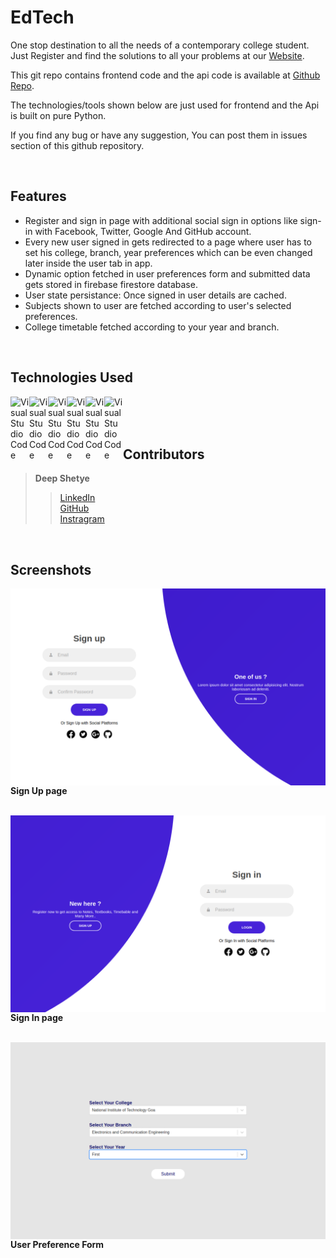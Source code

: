# EdTech

One stop destination to all the needs of a contemporary college student.
Just Register and find the solutions to all your problems at our [Website](https://deepshetye.github.io/edtech/).

This git repo contains frontend code and the api code is available at [Github Repo](https://github.com/RajNykDhulapkar/edtech-dj).

The technologies/tools shown below are just used for frontend and the Api is built on pure Python.

If you find any bug or have any suggestion, You can post them in issues section of this github repository.

<br />

## Features

- Register and sign in page with additional social sign in options like sign-in with Facebook, Twitter, Google And GitHub account.
- Every new user signed in gets redirected to a page where user has to set his college, branch, year preferences which can be even changed later inside the user tab in app.
- Dynamic option fetched in user preferences form and submitted data gets stored in firebase firestore database.
- User state persistance: Once signed in user details are cached.
- Subjects shown to user are fetched according to user's selected preferences.
- College timetable fetched according to your year and branch.

<br />

## Technologies Used

<img align="left" alt="Visual Studio Code" width="30px" src="https://cdn.icon-icons.com/icons2/1098/PNG/512/1485481300-38_78657.png" />

<img align="left" alt="Visual Studio Code" width="30px" src="https://cdn.icon-icons.com/icons2/2107/PNG/512/file_type_html_icon_130541.png" />
<img align="left" alt="Visual Studio Code" width="30px" src="https://cdn.icon-icons.com/icons2/2108/PNG/512/javascript_icon_130900.png" />
<img align="left" alt="Visual Studio Code" width="30px" src="https://cdn.icon-icons.com/icons2/2415/PNG/512/react_original_logo_icon_146374.png" />
<img align="left" alt="Visual Studio Code" width="30px" src="https://cdn.iconscout.com/icon/free/png-256/firebase-1-282796.png" />
<img align="left" alt="Visual Studio Code" width="30px" src="https://cdn.icon-icons.com/icons2/936/PNG/512/github-logo_icon-icons.com_73546.png" />


<br />
<br />
<br />

## Contributors

> **Deep Shetye**
>> [LinkedIn](https://www.linkedin.com/in/deepshetye/) \
>> [GitHub](https://github.com/deepshetye) \
>> [Instragram](https://www.instagram.com/deepshetye_/)

<br />

## Screenshots


<img align="left" alt="Visual Studio Code" src="./images/Screenshot%20from%202021-07-16%2019-18-43.png" />

**Sign Up page**

<br />

<img align="left" alt="Visual Studio Code" src="./images/Screenshot%20from%202021-07-16%2019-18-32.png" />

**Sign In page**

<br />

<img align="left" alt="Visual Studio Code" src="./images/Screenshot%20from%202021-07-16%2019-20-19.png" />

**User Preference Form**